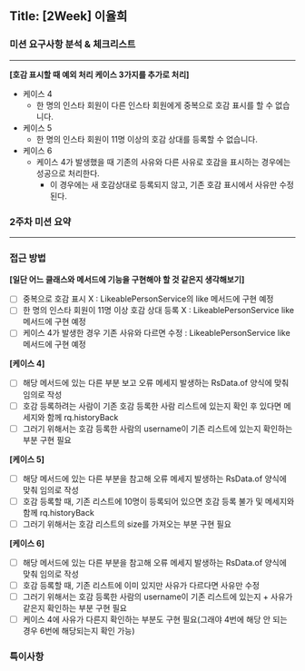 ## Title: [2Week] 이율희

### 미션 요구사항 분석 & 체크리스트

---

**[호감 표시할 때 예외 처리 케이스 3가지를 추가로 처리]**

- 케이스 4
  - 한 명의 인스타 회원이 다른 인스타 회원에게 중복으로 호감 표시를 할 수 없습니다.
- 케이스 5
  - 한 명의 인스타 회원이 11명 이상의 호감 상대를 등록할 수 없습니다. 
- 케이스 6
  - 케이스 4가 발생했을 때 기존의 사유와 다른 사유로 호감을 표시하는 경우에는 성공으로 처리한다.
    - 이 경우에는 새 호감상대로 등록되지 않고, 기존 호감 표시에서 사유만 수정된다.


### 2주차 미션 요약

---

### 접근 방법 ###

**[일단 어느 클래스와 메서드에 기능을 구현해야 할 것 같은지 생각해보기]**
  - [ ] 중복으로 호감 표시 X : LikeablePersonService의 like 메서드에 구현 예정
  - [ ] 한 명의 인스타 회원이 11명 이상 호감 상대 등록 X : LikeablePersonService like 메서드에 구현 예정
  - [ ] 케이스 4가 발생한 경우 기존 사유와 다르면 수정 : LikeablePersonService like 메서드에 구현 예정

**[케이스 4]**
  - [ ] 해당 메서드에 있는 다른 부분 보고 오류 메세지 발생하는 RsData.of 양식에 맞춰 임의로 작성
  - [ ] 호감 등록하려는 사람이 기존 호감 등록한 사람 리스트에 있는지 확인 후 있다면 메세지와 함께 rq.historyBack
  - [ ] 그러기 위해서는 호감 등록한 사람의 username이 기존 리스트에 있는지 확인하는 부분 구현 필요

**[케이스 5]**
  - [ ] 해당 메서드에 있는 다른 부분을 참고해 오류 메세지 발생하는 RsData.of 양식에 맞춰 임의로 작성
  - [ ]  호감 등록할 때, 기존 리스트에 10명이 등록되어 있으면 호감 등록 불가 및 메세지와 함께 rq.historyBack
  - [ ] 그러기 위해서는 호감 리스트의 size를 가져오는 부분 구현 필요

**[케이스 6]**
  - [ ] 해당 메서드에 있는 다른 부분을 참고해 오류 메세지 발생하는 RsData.of 양식에 맞춰 임의로 작성
  - [ ] 호감 등록할 때, 기존 리스트에 이미 있지만 사유가 다르다면 사유만 수정
  - [ ] 그러기 위해서는 호감 등록한 사람의 username이 기존 리스트에 있는지 + 사유가 같은지 확인하는 부분 구현 필요
  - [ ] 케이스 4에 사유가 다른지 확인하는 부분도 구현 필요(그래야 4번에 해당 안 되는 경우 6번에 해당되는지 확인 가능)

### 특이사항 ###